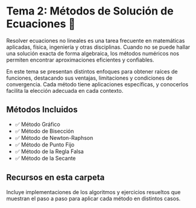 # Tema 2: Métodos de Solución de Ecuaciones 🧠

Resolver ecuaciones no lineales es una tarea frecuente en matemáticas aplicadas, física, ingeniería y otras disciplinas. Cuando no se puede hallar una solución exacta de forma algebraica, los métodos numéricos nos permiten encontrar aproximaciones eficientes y confiables.

En este tema se presentan distintos enfoques para obtener raíces de funciones, destacando sus ventajas, limitaciones y condiciones de convergencia. Cada método tiene aplicaciones específicas, y conocerlos facilita la elección adecuada en cada contexto.

## Métodos Incluidos

- ✅ Método Gráfico
- ✅ Método de Bisección
- ✅ Método de Newton-Raphson
- ✅ Método de Punto Fijo
- ✅ Método de la Regla Falsa
- ✅ Método de la Secante

## Recursos en esta carpeta

Incluye implementaciones de los algoritmos y ejercicios resueltos que muestran el paso a paso para aplicar cada método en distintos casos.
